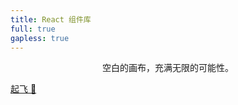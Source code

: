 ```yaml
---
title: React 组件库
full: true
gapless: true
---
```


<div align="center" class="dumi-theme-title">空白的画布，充满无限的可能性。</div>
<!-- <div class="wrapper"></div> -->

<a class="go"  href="/components/button">起飞 🤟</a>
